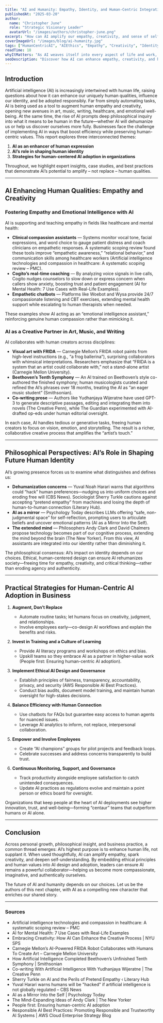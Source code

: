 ```yaml
---
title: "AI and Humanity: Empathy, Identity, and Human-Centric Integration"
publishedAt: "2025-03-20"
author:
  name: "Christopher June"
  role: "Strategic Visionary Leader"
  avatarUrl: "/images/authors/christopher-june.png"
excerpt: "How can AI amplify our empathy, creativity, and sense of self—while organizations adopt it in a way that keeps humans at the center? Explore expert insights, case studies, and best practices for human-centric AI integration."
coverImageUrl: "/images/blog/ai-humanity.jpg"
tags: ["HumanCentricAI", "AIEthics", "Empathy", "Creativity", "Identity", "AIAdoption"]
readTime: 18
whyItMatters: "As AI weaves itself into every aspect of life and work, leaders must ensure it enriches rather than erodes human qualities and agency."
seoDescription: "Discover how AI can enhance empathy, creativity, and human identity—and learn practical, ethical strategies for human-centric AI adoption in business."
---
```


## Introduction

Artificial intelligence (AI) is increasingly intertwined with human life, raising questions about how it can enhance our uniquely human qualities, influence our identity, and be adopted responsibly. Far from simply automating tasks, AI is being used as a tool to augment human empathy and creativity, opening new avenues in art, music, writing, healthcare, and emotional well-being. At the same time, the rise of AI prompts deep philosophical inquiry into what it means to be human in the future—whether AI will dehumanize us or help us discover ourselves more fully. Businesses face the challenge of implementing AI in ways that boost efficiency while preserving human-centric values. This report explores three interconnected themes:

1. **AI as an enhancer of human expression**  
2. **AI’s role in shaping human identity**  
3. **Strategies for human-centered AI adoption in organizations**

Throughout, we highlight expert insights, case studies, and best practices that demonstrate AI’s potential to amplify – not replace – human qualities.

---

## AI Enhancing Human Qualities: Empathy and Creativity

### Fostering Empathy and Emotional Intelligence with AI

AI is supporting and teaching empathy in fields like healthcare and mental health:

- **Clinical compassion assistants** — Systems monitor vocal tone, facial expressions, and word choice to gauge patient distress and coach clinicians on empathetic responses. A systematic scoping review found these tools improve “empathetic awareness,” “relational behavior,” and communication skills among healthcare workers (Artificial intelligence technologies and compassion in healthcare: A systematic scoping review – PMC).  
- **Cogito’s real-time coaching** — By analyzing voice signals in live calls, Cogito nudges counselors to slow down or express concern when callers show anxiety, boosting trust and patient engagement (AI for Mental Health: 7 Use Cases with Real-Life Examples).  
- **Empathetic chatbots** — Platforms like Woebot and Wysa provide 24/7 compassionate listening and CBT exercises, extending mental health support while escalating to human therapists when needed.

These examples show AI acting as an “emotional intelligence assistant,” reinforcing genuine human compassion rather than mimicking it.

### AI as a Creative Partner in Art, Music, and Writing

AI collaborates with human creators across disciplines:

- **Visual art with FRIDA** — Carnegie Mellon’s FRIDA robot paints from high-level instructions (e.g., “a frog ballerina”), surprising collaborators with whimsical interpretations. Researchers emphasize that “FRIDA is a system that an artist could collaborate with,” not a stand-alone artist (Carnegie Mellon University).  
- **Beethoven’s Tenth Symphony** — An AI trained on Beethoven’s style co-authored the finished symphony; human musicologists curated and refined the AI’s phrases over 18 months, treating the AI as “an eager music student” (Smithsonian).  
- **Co-writing prose** — Authors like Yudhanjaya Wijeratne have used GPT-3 to generate descriptive passages, editing and integrating them into novels (The Creative Penn), while The Guardian experimented with AI-drafted op-eds under human editorial oversight.

In each case, AI handles tedious or generative tasks, freeing human creators to focus on vision, emotion, and storytelling. The result is a richer, collaborative creative process that amplifies the “artist’s touch.”

---

## Philosophical Perspectives: AI’s Role in Shaping Future Human Identity

AI’s growing presence forces us to examine what distinguishes and defines us:

- **Dehumanization concerns** — Yuval Noah Harari warns that algorithms could “hack” human preferences—nudging us into uniform choices and eroding free will (CBS News). Sociologist Sherry Turkle cautions against accepting “pretend empathy” from machines and losing the depth of human-to-human connection (Literary Hub).  
- **AI as a mirror** — Psychology Today describes LLMs offering “safe, non-judgmental space” for self-reflection, prompting users to articulate beliefs and uncover emotional patterns (AI as a Mirror Into the Self).  
- **The extended mind** — Philosophers Andy Clark and David Chalmers propose technology becomes part of our cognitive process, extending the mind beyond the brain (The New Yorker). From this view, AI assistants are integrated into our identity rather than diminishing it.

The philosophical consensus: AI’s impact on identity depends on our choices. Ethical, human-centered design can ensure AI rehumanizes society—freeing time for empathy, creativity, and critical thinking—rather than eroding agency and authenticity.

---

## Practical Strategies for Human-Centric AI Adoption in Business

1. **Augment, Don’t Replace**  
   - Automate routine tasks; let humans focus on creativity, judgment, and relationships.  
   - Involve employees early—co-design AI workflows and explain the benefits and risks.

2. **Invest in Training and a Culture of Learning**  
   - Provide AI literacy programs and workshops on ethics and bias.  
   - Upskill teams so they embrace AI as a partner in higher-value work (People first: Ensuring human-centric AI adoption).

3. **Implement Ethical AI Design and Governance**  
   - Establish principles of fairness, transparency, accountability, privacy, and security (AWS Responsible AI Best Practices).  
   - Conduct bias audits, document model training, and maintain human oversight for high-stakes decisions.

4. **Balance Efficiency with Human Connection**  
   - Use chatbots for FAQs but guarantee easy access to human agents for nuanced issues.  
   - Leverage AI analytics to inform, not replace, interpersonal collaboration.

5. **Empower and Involve Employees**  
   - Create “AI champions” groups for pilot projects and feedback loops.  
   - Celebrate successes and address concerns transparently to build trust.

6. **Continuous Monitoring, Support, and Governance**  
   - Track productivity alongside employee satisfaction to catch unintended consequences.  
   - Update AI practices as regulations evolve and maintain a point person or ethics board for oversight.

Organizations that keep people at the heart of AI deployments see higher innovation, trust, and well-being—forming “centaur” teams that outperform humans or AI alone.

---

## Conclusion

Across personal growth, philosophical insight, and business practice, a common thread emerges: AI’s highest purpose is to enhance human life, not supplant it. When used thoughtfully, AI can amplify empathy, spark creativity, and deepen self-understanding. By embedding ethical principles and human values into AI design and adoption, leaders can ensure AI remains a powerful collaborator—helping us become more compassionate, imaginative, and authentically ourselves.

The future of AI and humanity depends on our choices. Let us be the authors of this next chapter, with AI as a compelling new character that enriches our shared story.

---

### Sources

- Artificial intelligence technologies and compassion in healthcare: A systematic scoping review – PMC  
- AI for Mental Health: 7 Use Cases with Real-Life Examples  
- Embracing Creativity: How AI Can Enhance the Creative Process | NYU SPS  
- Carnegie Mellon’s AI-Powered FRIDA Robot Collaborates with Humans To Create Art – Carnegie Mellon University  
- How Artificial Intelligence Completed Beethoven’s Unfinished Tenth Symphony | Smithsonian  
- Co-writing With Artificial Intelligence With Yudhanjaya Wijeratne | The Creative Penn  
- Sherry Turkle on AI and the Perils of Pretend Empathy ‹ Literary Hub  
- Yuval Harari warns humans will be "hacked" if artificial intelligence is not globally regulated – CBS News  
- AI as a Mirror Into the Self | Psychology Today  
- The Mind-Expanding Ideas of Andy Clark | The New Yorker  
- People first: Ensuring human-centric AI adoption  
- Responsible AI Best Practices: Promoting Responsible and Trustworthy AI Systems | AWS Cloud Enterprise Strategy Blog  
